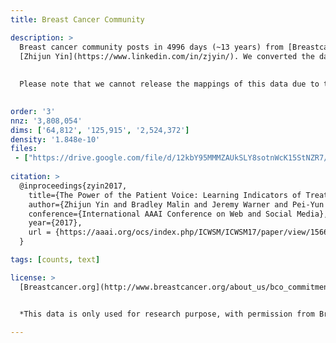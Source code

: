 ```yaml
---
title: Breast Cancer Community

description: >
  Breast cancer community posts in 4996 days (~13 years) from [Breastcancer](http://www.breastcancer.org/) are collected by
  [Zhijun Yin](https://www.linkedin.com/in/zjyin/). We converted the data to a tensor with the modes *author-topic-time*, where *time* is shown in minutes. Non-zeros are the number of posts of an author in a particular topic within 60 seconds.
  
  
  Please note that we cannot release the mappings of this data due to the patient information protection. This data is provided as a peformance benchmark only.
  

order: '3'
nnz: '3,808,054'
dims: ['64,812', '125,915', '2,524,372']
density: '1.848e-10'
files:
 - ["https://drive.google.com/file/d/12kbY95MMMZAUkSLY8sotnWcK15StNZR7/view?usp=sharing", BreastCancer tensor]
  
citation: >
  @inproceedings{zyin2017,
    title={The Power of the Patient Voice: Learning Indicators of Treatment Adherence From An Online Breast Cancer Forum},
    author={Zhijun Yin and Bradley Malin and Jeremy Warner and Pei-Yun Hsueh and Ching-Hua Chen},
    conference={International AAAI Conference on Web and Social Media},
    year={2017},
    url = {https://aaai.org/ocs/index.php/ICWSM/ICWSM17/paper/view/15663}
  }

tags: [counts, text]

license: >
  [Breastcancer.org](http://www.breastcancer.org/about_us/bco_commitment/legal_terms)


  *This data is only used for research purpose, with permission from Breastcancer.org. You can only download this data for your personal use and non-commercial purpose. Refer to [Breastcancer.org](http://www.breastcancer.org/about_us/bco_commitment/legal_terms) for detailed policy.*

---
```

